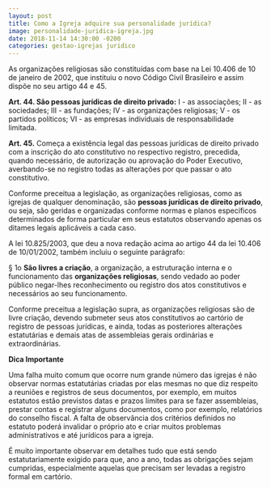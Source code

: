 ```yaml
---
layout: post
title: Como a Igreja adquire sua personalidade jurídica?
image: personalidade-juridica-igreja.jpg
date: 2018-11-14 14:30:00 -0200
categories: gestao-igrejas juridico
---
```


As organizações religiosas são constituídas com base na Lei 10.406 de 10 de janeiro de 2002, que instituiu o novo Código Civil Brasileiro e assim dispõe no seu artigo 44 e 45.

**Art. 44. São pessoas jurídicas de direito privado:**
I - as associações;
II - as sociedades;
III - as fundações;
IV - as organizações religiosas;
V - os partidos políticos;
VI - as empresas individuais de responsabilidade limitada.

**Art. 45.** Começa a existência legal das pessoas jurídicas de direito privado com a inscrição do ato constitutivo no respectivo registro, precedida, quando necessário, de autorização ou aprovação do Poder Executivo, averbando-se no registro todas as alterações por que passar o ato constitutivo.

Conforme preceitua a legislação, as organizações religiosas, como as igrejas de qualquer denominação, são **pessoas jurídicas de direito privado**, ou seja, são geridas e organizadas conforme normas e planos específicos determinados de forma particular em seus estatutos observando apenas os ditames legais aplicáveis a cada caso.

A lei 10.825/2003, que deu a nova redação acima ao artigo 44 da lei 10.406 de 10/01/2002, também incluiu o seguinte parágrafo:

§ 1o **São livres a criação**, a organização, a estruturação interna e o funcionamento das **organizações religiosas**, sendo vedado ao poder público negar-lhes reconhecimento ou registro dos atos constitutivos e necessários ao seu funcionamento.

Conforme preceitua a legislação supra, as organizações religiosas são de livre criação, devendo submeter seus atos constitutivos ao cartório de registro de pessoas jurídicas, e ainda, todas as posteriores alterações estatutárias e demais atas de assembleias gerais ordinárias e extraordinárias.

**Dica Importante**

Uma falha muito comum que ocorre num grande número das igrejas é não observar normas estatutárias criadas por elas mesmas no que diz respeito a reuniões e registros de seus documentos, por exemplo, em muitos estatutos estão previstos datas e prazos limites para se fazer assembleias, prestar contas e registrar alguns documentos, como por exemplo, relatórios do conselho fiscal. A falta de observância dos critérios definidos no estatuto poderá invalidar o próprio ato e criar muitos problemas administrativos e até jurídicos para a igreja.

É muito importante observar em detalhes tudo que está sendo estatutariamente exigido para que, ano a ano, todas as obrigações sejam cumpridas, especialmente aquelas que precisam ser levadas a registro formal em cartório.
